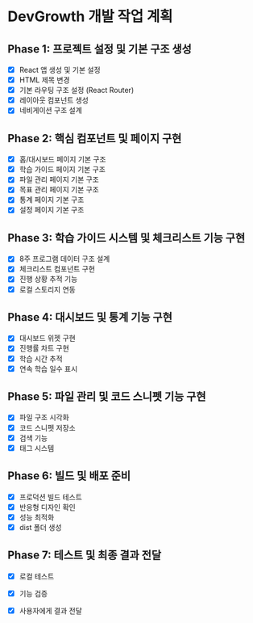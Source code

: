# DevGrowth 개발 작업 계획

## Phase 1: 프로젝트 설정 및 기본 구조 생성
- [x] React 앱 생성 및 기본 설정
- [x] HTML 제목 변경
- [x] 기본 라우팅 구조 설정 (React Router)
- [x] 레이아웃 컴포넌트 생성
- [x] 네비게이션 구조 설계

## Phase 2: 핵심 컴포넌트 및 페이지 구현
- [x] 홈/대시보드 페이지 기본 구조
- [x] 학습 가이드 페이지 기본 구조
- [x] 파일 관리 페이지 기본 구조
- [x] 목표 관리 페이지 기본 구조
- [x] 통계 페이지 기본 구조
- [x] 설정 페이지 기본 구조

## Phase 3: 학습 가이드 시스템 및 체크리스트 기능 구현
- [x] 8주 프로그램 데이터 구조 설계
- [x] 체크리스트 컴포넌트 구현
- [x] 진행 상황 추적 기능
- [x] 로컬 스토리지 연동

## Phase 4: 대시보드 및 통계 기능 구현
- [x] 대시보드 위젯 구현
- [x] 진행률 차트 구현
- [x] 학습 시간 추적
- [x] 연속 학습 일수 표시

## Phase 5: 파일 관리 및 코드 스니펫 기능 구현
- [x] 파일 구조 시각화
- [x] 코드 스니펫 저장소
- [x] 검색 기능
- [x] 태그 시스템

## Phase 6: 빌드 및 배포 준비
- [x] 프로덕션 빌드 테스트
- [x] 반응형 디자인 확인
- [x] 성능 최적화
- [x] dist 폴더 생성

## Phase 7: 테스트 및 최종 결과 전달
- [x] 로컬 테스트
- [x] 기능 검증
- [x] 사용자에게 결과 전달

